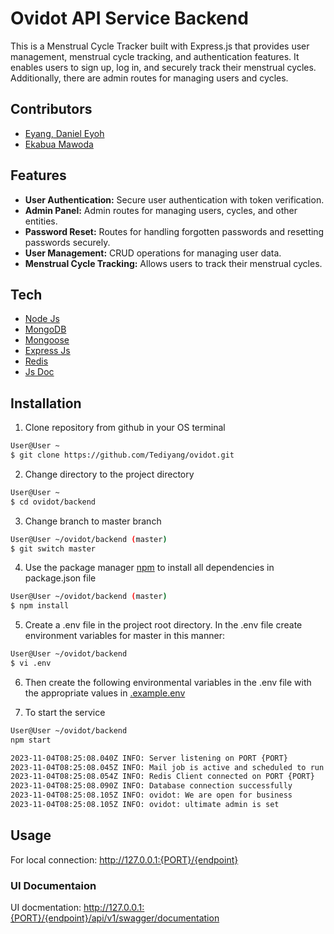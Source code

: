 # Ovidot API Service Backend
 This is a Menstrual Cycle Tracker built with Express.js that provides user management, menstrual cycle tracking, and authentication features. It enables users to sign up, log in, and securely track their menstrual cycles. Additionally, there are admin routes for managing users and cycles.

## Contributors
- [Eyang, Daniel Eyoh](https://github.com/Tediyang)
- [Ekabua Mawoda](https://github.com/mdekabs)

## Features
- **User Authentication:** Secure user authentication with token verification.
- **Admin Panel:** Admin routes for managing users, cycles, and other entities.
- **Password Reset:** Routes for handling forgotten passwords and resetting passwords securely.
- **User Management:** CRUD operations for managing user data.
- **Menstrual Cycle Tracking:** Allows users to track their menstrual cycles.

## Tech
* [Node Js](https://nodejs.org/en)
* [MongoDB](https://www.mongodb.com/)
* [Mongoose](https://mongoosejs.com/)
* [Express Js](https://expressjs.com/)
* [Redis](https://redis.io/)
* [Js Doc](https://github.com/jsdoc/jsdoc)

## Installation
1. Clone repository from github in your OS terminal
```bash
User@User ~
$ git clone https://github.com/Tediyang/ovidot.git
```

2. Change directory to the project directory
```bash
User@User ~ 
$ cd ovidot/backend
```

3. Change branch to master branch
```bash
User@User ~/ovidot/backend (master)
$ git switch master
```

4. Use the package manager [npm](https://docs.npmjs.com/cli/v9/commands/npm-install) to install all dependencies in package.json file
```bash
User@User ~/ovidot/backend (master)
$ npm install
```

5. Create a .env file in the project root directory. In the .env file create environment variables for master in this manner:
```bash
User@User ~/ovidot/backend 
$ vi .env
```

6. Then create the following environmental variables in the .env file with the appropriate values in [.example.env](./.example.env)

7. To start the service
```bash
User@User ~/ovidot/backend
npm start
```

```bash
2023-11-04T08:25:08.040Z INFO: Server listening on PORT {PORT} 
2023-11-04T08:25:08.045Z INFO: Mail job is active and scheduled to run every 30 seconds. 
2023-11-04T08:25:08.054Z INFO: Redis Client connected on PORT {PORT}
2023-11-04T08:25:08.090Z INFO: Database connection successfully 
2023-11-04T08:25:08.105Z INFO: ovidot: We are open for business 
2023-11-04T08:25:08.105Z INFO: ovidot: ultimate admin is set 
```

## Usage
For local connection: http://127.0.0.1:{PORT}/{endpoint}

### UI Documentaion
UI docmentation: http://127.0.0.1:{PORT}/{endpoint}/api/v1/swagger/documentation
